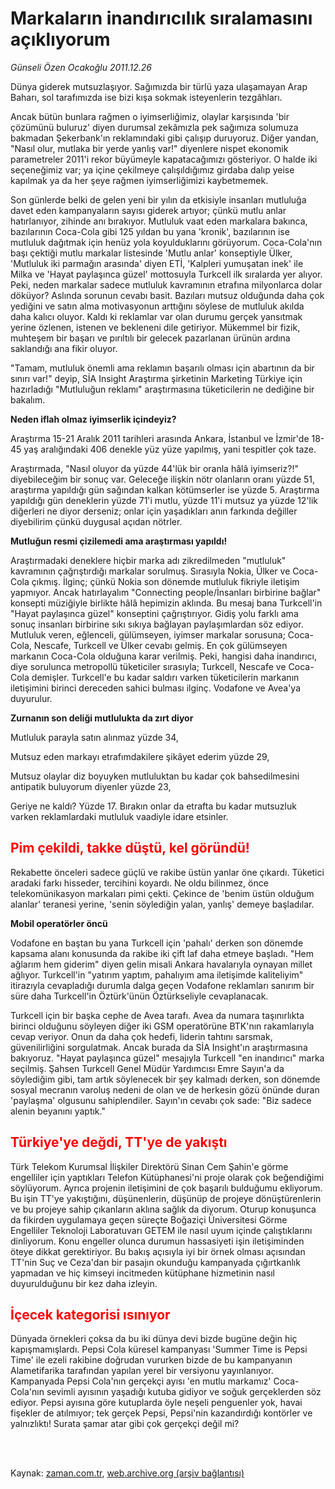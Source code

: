 # Markaların inandırıcılık  sıralamasını açıklıyorum

*Günseli Özen Ocakoğlu 2011.12.26*

<td class="columnist-detail">
<p>Dünya giderek mutsuzlaşıyor. Sağımızda bir türlü yaza ulaşamayan Arap Baharı, sol tarafımızda ise bizi kışa sokmak isteyenlerin tezgâhları.</p>
<p>
<div id="haberMetinDiv">
<p>Ancak bütün bunlara rağmen o iyimserliğimiz, olaylar karşısında 'bir çözümünü buluruz' diyen durumsal zekâmızla pek sağımıza solumuza bakmadan Şekerbank'ın reklamındaki gibi çalışıp duruyoruz. Diğer yandan, "Nasıl olur, mutlaka bir yerde yanlış var!" diyenlere nispet ekonomik parametreler 2011'i rekor büyümeyle kapatacağımızı gösteriyor. O halde iki seçeneğimiz var; ya içine çekilmeye çalışıldığımız girdaba dalıp yeise kapılmak ya da her şeye rağmen iyimserliğimizi kaybetmemek.
<p>Son günlerde belki de gelen yeni bir yılın da etkisiyle insanları mutluluğa davet eden kampanyaların sayısı giderek artıyor; çünkü mutlu anlar hatırlanıyor, zihinde anı bırakıyor. Mutluluk vaat eden markalara bakınca, bazılarının Coca-Cola gibi 125 yıldan bu yana 'kronik', bazılarının ise mutluluk dağıtmak için henüz yola koyulduklarını görüyorum. Coca-Cola'nın başı çektiği mutlu markalar listesinde 'Mutlu anlar' konseptiyle Ülker, 'Mutluluk iki parmağın arasında' diyen ETİ, 'Kalpleri yumuşatan inek' ile Milka ve 'Hayat paylaşınca güzel' mottosuyla Turkcell ilk sıralarda yer alıyor. Peki, neden markalar sadece mutluluk kavramının etrafına milyonlarca dolar döküyor? Aslında sorunun cevabı basit. Bazıları mutsuz olduğunda daha çok yediğini ve satın alma motivasyonun arttığını söylese de mutluluk akılda daha kalıcı oluyor. Kaldı ki reklamlar var olan durumu gerçek yansıtmak yerine özlenen, istenen ve bekleneni dile getiriyor. Mükemmel bir fizik, muhteşem bir başarı ve pırıltılı bir gelecek pazarlanan ürünün ardına saklandığı ana fikir oluyor.
<p>"Tamam, mutluluk önemli ama reklamın başarılı olması için abartının da bir sınırı var!" deyip, SİA Insight Araştırma şirketinin Marketing Türkiye için hazırladığı "Mutluluğun reklamı" araştırmasına tüketicilerin ne dediğine bir bakalım.
<p><b>Neden iflah olmaz iyimserlik içindeyiz?
</b>
<p>Araştırma 15-21 Aralık 2011 tarihleri arasında Ankara, İstanbul ve İzmir'de 18-45 yaş aralığındaki 406 denekle yüz yüze yapılmış, yani tespitler çok taze.
<p>Araştırmada, "Nasıl oluyor da yüzde 44'lük bir oranla hâlâ iyimseriz?!" diyebileceğim bir sonuç var. Geleceğe ilişkin nötr olanların oranı yüzde 51, araştırma yapıldığı gün sağından kalkan kötümserler ise yüzde 5. Araştırma yapıldığı gün deneklerin yüzde 71'i mutlu, yüzde 11'i mutsuz ya yüzde 12'lik diğerleri ne diyor derseniz; onlar için yaşadıkları anın farkında değiller diyebilirim çünkü duygusal açıdan nötrler.
<p><b>Mutluğun resmi çizilemedi ama araştırması yapıldı!
</b>
<p>Araştırmadaki deneklere hiçbir marka adı zikredilmeden "mutluluk" kavramının çağrıştırdığı markalar sorulmuş. Sırasıyla Nokia, Ülker ve Coca-Cola çıkmış. İlginç; çünkü Nokia son dönemde mutluluk fikriyle iletişim yapmıyor. Ancak hatırlayalım "Connecting people/İnsanları birbirine bağlar" konsepti müziğiyle birlikte hâlâ hepimizin aklında. Bu mesaj bana Turkcell'in "Hayat paylaşınca güzel" konseptini çağrıştırıyor. Gidiş yolu farklı ama sonuç insanları birbirine sıkı sıkıya bağlayan paylaşımlardan söz ediyor. Mutluluk veren, eğlenceli, gülümseyen, iyimser markalar sorusuna; Coca-Cola, Nescafe, Turkcell ve Ülker cevabı gelmiş. En çok gülümseyen markanın Coca-Cola olduğuna karar verilmiş. Peki, hangisi daha inandırıcı, diye sorulunca metropollü tüketiciler sırasıyla; Turkcell, Nescafe ve Coca-Cola demişler. Turkcell'e bu kadar saldırı varken tüketicilerin markanın iletişimini birinci dereceden sahici bulması ilginç. Vodafone ve Avea'ya duyurulur.
<p><b>Zurnanın son deliği mutlulukta da zırt diyor
</b>
<p>Mutluluk parayla satın alınmaz yüzde 34,
<p>Mutsuz eden markayı etrafımdakilere şikâyet ederim yüzde 29,
<p>Mutsuz olaylar diz boyuyken mutluluktan bu kadar çok bahsedilmesini antipatik buluyorum diyenler yüzde 23,
<p>Geriye ne kaldı? Yüzde 17. Bırakın onlar da etrafta bu kadar mutsuzluk varken reklamlardaki mutluluk vaadiyle idare etsinler. 
<p>
<h2><font color="#FF0000"><b>Pim çekildi, takke düştü, kel göründü! </b>
</font></h2>
<p>Rekabette önceleri sadece güçlü ve rakibe üstün yanlar öne çıkardı. Tüketici aradaki farkı hisseder, tercihini koyardı. Ne oldu bilinmez, önce telekomünikasyon markaları pimi çekti. Çekince de 'benim üstün olduğum alanlar' teranesi yerine, 'senin söylediğin yalan, yanlış' demeye başladılar.
<p><b>Mobil operatörler öncü
</b>
<p>Vodafone en baştan bu yana Turkcell için 'pahalı' derken son dönemde kapsama alanı konusunda da rakibe iki çift laf daha etmeye başladı. "Hem ağlarım hem giderim" diyen gelin misali Ankara havalarıyla oynayan millet ağlıyor. Turkcell'in "yatırım yaptım, pahalıyım ama iletişimde kaliteliyim" itirazıyla cevapladığı durumla dalga geçen Vodafone reklamları sanırım bir süre daha Turkcell'in Öztürk'ünün Öztürkseliyle cevaplanacak.
<p>Turkcell için bir başka cephe de Avea tarafı. Avea da numara taşınırlıkta birinci olduğunu söyleyen diğer iki GSM operatörüne BTK'nın rakamlarıyla cevap veriyor. Onun da daha çok hedefi, liderin tahtını sarsmak, güvenilirliğini sorgulatmak. Ancak burada da SİA Insight'ın araştırmasına bakıyoruz. "Hayat paylaşınca güzel" mesajıyla Turkcell "en inandırıcı" marka seçilmiş. Şahsen Turkcell Genel Müdür Yardımcısı Emre Sayın'a da söylediğim gibi, tam artık söylenecek bir şey kalmadı derken, son dönemde sosyal mecranın varoluş nedeni de olan ve de herkesin gözü önünde duran 'paylaşma' olgusunu sahiplendiler. Sayın'ın cevabı çok sade: "Biz sadece alenin beyanını yaptık." 
<p>
<h2><font color="#FF0000">Türkiye'ye değdi, TT'ye de yakıştı </font></h2>
<p>Türk Telekom Kurumsal İlişkiler Direktörü Sinan Cem Şahin'e görme engelliler için yaptıkları Telefon Kütüphanesi'ni proje olarak çok beğendiğimi söylüyorum. Ayrıca projenin iletişimini de çok başarılı bulduğumu ekliyorum. Bu işin TT'ye yakıştığını, düşünenlerin, düşünüp de projeye dönüştürenlerin ve bu projeye sahip çıkanların aklına sağlık da diyorum. Oturup konuşunca da fikirden uygulamaya geçen süreçte Boğaziçi Üniversitesi Görme Engelliler Teknoloji Laboratuvarı GETEM ile nasıl uyum içinde çalıştıklarını dinliyorum. Konu engeller olunca durumun hassasiyeti işin iletişiminden öteye dikkat gerektiriyor. Bu bakış açısıyla iyi bir örnek olması açısından TT'nin Suç ve Ceza'dan bir pasajın okunduğu kampanyada çığırtkanlık yapmadan ve hiç kimseyi incitmeden kütüphane hizmetinin nasıl duyurulduğunu bir kez daha izleyin.
<p>
<h2><font color="#FF0000"><b>İçecek kategorisi ısınıyor </b>
</font></h2>
<p>Dünyada örnekleri çoksa da bu iki dünya devi bizde bugüne değin hiç kapışmamışlardı. Pepsi Cola küresel kampanyası 'Summer Time is Pepsi Time' ile ezeli rakibine doğrudan vururken bizde de bu kampanyanın Alametifarika tarafından yapılan yerel bir versiyonu yayınlanıyor. Kampanyada Pepsi Cola'nın gerçekçi ayısı 'en mutlu markamız' Coca-Cola'nın sevimli ayısının yaşadığı kutuba gidiyor ve soğuk gerçeklerden söz ediyor. Pepsi ayısına göre kutuplarda öyle neşeli penguenler yok, havai fişekler de atılmıyor; tek gerçek Pepsi, Pepsi'nin kazandırdığı kontörler ve yalnızlıktı! Surata şamar atar gibi çok gerçekçi değil mi? </p></p></p></p></p></p></p></p></p></p></p></p></p></p></p></p></p></p></p></p></p></p></div>
</p>


<p><br>
		 </br></p></td>

Kaynak: [zaman.com.tr](http://zaman.com.tr/yazar.do?yazino=1219753), [web.archive.org (arşiv bağlantısı)](http://web.archive.org/web/20120314081805/http://www.zaman.com.tr/yazar.do?yazino=1219753)
